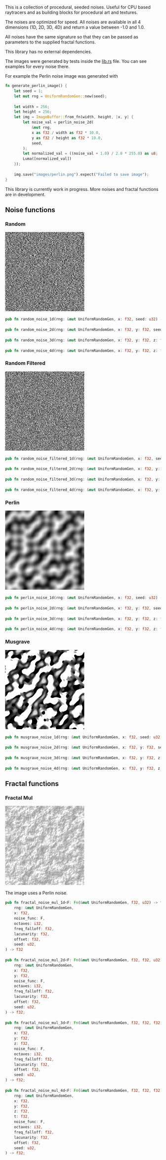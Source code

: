 This is a collection of procedural, seeded noises. Useful for CPU based raytracers and as building blocks for procedural art and textures.

The noises are optimized for speed. All noises are available in all 4 dimensions (1D, 2D, 3D, 4D) and return a value between -1.0 and 1.0.

All noises have the same signature so that they can be passed as parameters to the supplied fractal functions.

This library has no external dependencies.

The images were generated by tests inside the [lib.rs](src/lib.rs) file. You can see examples for every noise there.

For example the Perlin noise image was generated with

```rust
fn generate_perlin_image() {
    let seed = 1;
    let mut rng = UniformRandomGen::new(seed);

    let width = 256;
    let height = 256;
    let img = ImageBuffer::from_fn(width, height, |x, y| {
        let noise_val = perlin_noise_2d(
            &mut rng,
            x as f32 / width as f32 * 10.0,
            y as f32 / height as f32 * 10.0,
            seed,
        );
        let normalized_val = ((noise_val + 1.0) / 2.0 * 255.0) as u8;
        Luma([normalized_val])
    });

    img.save("images/perlin.png").expect("Failed to save image");
}
```

This library is currently work in progress. More noises and fractal functions are in development.

## Noise functions

### Random

![Random](images/random.png)

```rust
pub fn random_noise_1d(rng: &mut UniformRandomGen, x: f32, seed: u32) -> f32;

pub fn random_noise_2d(rng: &mut UniformRandomGen, x: f32, y: f32, seed: u32) -> f32;

pub fn random_noise_3d(rng: &mut UniformRandomGen, x: f32, y: f32, z: f32, seed: u32) -> f32;

pub fn random_noise_4d(rng: &mut UniformRandomGen, x: f32, y: f32, z: f32, t: f32, seed: u32) -> f32;
```

### Random Filtered

![Random Filtered](images/random_filtered.png)

```rust
pub fn random_noise_filtered_1d(rng: &mut UniformRandomGen, x: f32, seed: u32) -> f32;

pub fn random_noise_filtered_2d(rng: &mut UniformRandomGen, x: f32, y: f32, seed: u32) -> f32;

pub fn random_noise_filtered_3d(rng: &mut UniformRandomGen, x: f32, y: f32, z: f32, seed: u32) -> f32;

pub fn random_noise_filtered_4d(rng: &mut UniformRandomGen, x: f32, y: f32, z: f32, t: f32, seed: u32) -> f32;
```

### Perlin

![Perlin](images/perlin.png)

```rust
pub fn perlin_noise_1d(rng: &mut UniformRandomGen, x: f32, seed: u32) -> f32;

pub fn perlin_noise_2d(rng: &mut UniformRandomGen, x: f32, y: f32, seed: u32) -> f32;

pub fn perlin_noise_3d(rng: &mut UniformRandomGen, x: f32, y: f32, z: f32, seed: u32) -> f32;

pub fn perlin_noise_4d(rng: &mut UniformRandomGen, x: f32, y: f32, z: f32, t: f32, seed: u32) -> f32;
```

### Musgrave

![Musgrave](images/musgrave.png)

```rust
pub fn musgrave_noise_1d(rng: &mut UniformRandomGen, x: f32, seed: u32) -> f32;

pub fn musgrave_noise_2d(rng: &mut UniformRandomGen, x: f32, y: f32, seed: u32) -> f32;

pub fn musgrave_noise_3d(rng: &mut UniformRandomGen, x: f32, y: f32, z: f32, seed: u32) -> f32;

pub fn musgrave_noise_4d(rng: &mut UniformRandomGen, x: f32, y: f32, z: f32, t: f32, seed: u32) -> f32;
```

## Fractal functions

### Fractal Mul

![Multiplied](images/fractal_mul.png)

The image uses a Perlin noise.

```rust
pub fn fractal_noise_mul_1d<F: Fn(&mut UniformRandomGen, f32, u32) -> f32>(
    rng: &mut UniformRandomGen,
    x: f32,
    noise_func: F,
    octaves: i32,
    freq_falloff: f32,
    lacunarity: f32,
    offset: f32,
    seed: u32,
) -> f32

pub fn fractal_noise_mul_2d<F: Fn(&mut UniformRandomGen, f32, f32, u32) -> f32>(
    rng: &mut UniformRandomGen,
    x: f32,
    y: f32,
    noise_func: F,
    octaves: i32,
    freq_falloff: f32,
    lacunarity: f32,
    offset: f32,
    seed: u32,
) -> f32;

pub fn fractal_noise_mul_3d<F: Fn(&mut UniformRandomGen, f32, f32, f32, u32) -> f32>(
    rng: &mut UniformRandomGen,
    x: f32,
    y: f32,
    z: f32,
    noise_func: F,
    octaves: i32,
    freq_falloff: f32,
    lacunarity: f32,
    offset: f32,
    seed: u32,
) -> f32;

pub fn fractal_noise_mul_4d<F: Fn(&mut UniformRandomGen, f32, f32, f32, f32, u32) -> f32>(
    rng: &mut UniformRandomGen,
    x: f32,
    y: f32,
    z: f32,
    t: f32,
    noise_func: F,
    octaves: i32,
    freq_falloff: f32,
    lacunarity: f32,
    offset: f32,
    seed: u32,
) -> f32;
```

